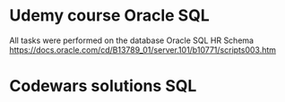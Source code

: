 # Udemy course Oracle SQL
All tasks were performed on the database Oracle SQL HR Schema
https://docs.oracle.com/cd/B13789_01/server.101/b10771/scripts003.htm
# Codewars solutions SQL
